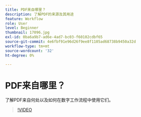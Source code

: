```yaml
---
title: PDF来自哪里？
description: 了解PDF的来源及其用途
feature: Workflow
role: User
level: Beginner
thumbnail: 17096.jpg
exl-id: 0ba6a9b7-ad6e-4ad7-bc03-f60102cdbf65
source-git-commit: 4e6fbf91e96d26f9ee8f1105ad68738b9450a32d
workflow-type: tm+mt
source-wordcount: '32'
ht-degree: 0%

---
```


# PDF来自哪里？

了解PDF来自何处以及如何在数字工作流程中使用它们。

>[!VIDEO](https://video.tv.adobe.com/v/17096?quality=12&learn=on&hidetitle=true)
